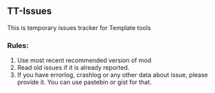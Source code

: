 ## TT-Issues
This is temporary issues tracker for Template tools

### Rules:
1. Use most recent recommended version of mod
2. Read old issues if it is already reported.
3. If you have errorlog, crashlog or any other data about issue, please provide it. You can use pastebin or gist for that.

